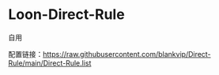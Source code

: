 # Loon-Direct-Rule
自用

配置链接：https://raw.githubusercontent.com/blankvip/Direct-Rule/main/Direct-Rule.list
